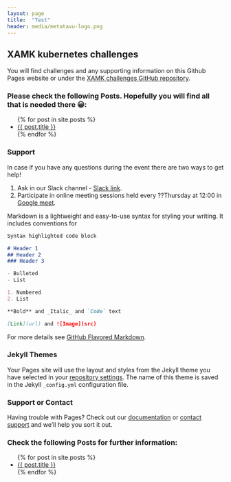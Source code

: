 ```yaml
---
layout: page
title:  "Test"
header: media/metatavu-logo.png
---
```


## XAMK kubernetes challenges

You will find challenges and any supporting information on this Github Pages website or under the [XAMK challenges GitHub repository](https://github.com/Metatavu/xamk-challenges).

### Please check the following Posts. Hopefully you will find all that is needed there 😀:

<ul>
  {% for post in site.posts %}
    <li>
      <a href="{{ post.url | relative_url }}">{{ post.title }}</a>
    </li>
  {% endfor %}
</ul>

### Support

In case if you have any questions during the event there are two ways to get help!

1. Ask in our Slack channel -  [Slack link]().
2. Participate in online meeting sessions held every ??Thursday at 12:00 in [Google meet]().

Markdown is a lightweight and easy-to-use syntax for styling your writing. It includes conventions for

```markdown
Syntax highlighted code block

# Header 1
## Header 2
### Header 3

- Bulleted
- List

1. Numbered
2. List

**Bold** and _Italic_ and `Code` text

[Link](url) and ![Image](src)
```

For more details see [GitHub Flavored Markdown](https://guides.github.com/features/mastering-markdown/).

### Jekyll Themes

Your Pages site will use the layout and styles from the Jekyll theme you have selected in your [repository settings](https://github.com/Metatavu/xamk-challenges/settings). The name of this theme is saved in the Jekyll `_config.yml` configuration file.

### Support or Contact

Having trouble with Pages? Check out our [documentation](https://docs.github.com/categories/github-pages-basics/) or [contact support](https://github.com/contact) and we’ll help you sort it out.

### Check the following Posts for further information:

<ul>
  {% for post in site.posts %}
    <li>
      <a href="{{ post.url | relative_url }}">{{ post.title }}</a>
    </li>
  {% endfor %}
</ul>

